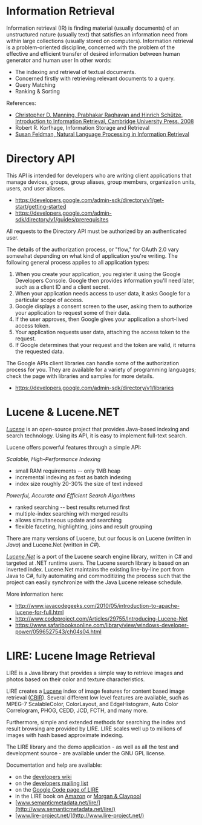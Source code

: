 # Information Retrieval

Information retrieval (IR) is finding material (usually documents) of an unstructured nature (usually text) that satisfies an information need from within large collections (usually stored on computers).
Information retrieval is a problem-oriented discipline, concerned with the problem of the effective and efficient transfer of desired information between human generator and human user In other words:
 * The indexing and retrieval of textual documents. 
 * Concerned firstly with retrieving relevant documents to a query. 
 * Query Matching
 * Ranking & Sorting

References:
  * [Christopher D. Manning, Prabhakar Raghavan and Hinrich Schütze, Introduction to Information Retrieval, Cambridge University Press. 2008](http://nlp.stanford.edu/IR-book/pdf/01bool.pdf)
  * Robert R. Korfhage, Information Storage and Retrieval
  * [Susan Feldman, Natural Language Processing in Information Retrieval](http://www.scism.lsbu.ac.uk/inmandw/ir/jaberwocky.htm)


# Directory API

This API is intended for developers who are writing client applications that manage devices, groups, group aliases, group members, organization units, users, and user aliases.

 * https://developers.google.com/admin-sdk/directory/v1/get-start/getting-started
 * https://developers.google.com/admin-sdk/directory/v1/guides/prerequisites

All requests to the Directory API must be authorized by an authenticated user.

The details of the authorization process, or "flow," for OAuth 2.0 vary somewhat depending on 		what kind of application you're writing. The following general process applies to all application types:

1.  When you create your application, you register it using the Google Developers Console. Google then provides information you'll need later, such as a client ID and a client secret.
2.  When your application needs access to user data, it asks Google for a particular scope of access.
3.  Google displays a consent screen to the user, asking them to authorize your application to request some of their data.
4.  If the user approves, then Google gives your application a short-lived access token.
5.  Your application requests user data, attaching the access token to the request.
6.  If Google determines that your request and the token are valid, it returns the requested data.

The Google APIs client libraries can handle some of the authorization process for you. They are available for a variety of programming languages; check the page with libraries and samples for more details.

 * https://developers.google.com/admin-sdk/directory/v1/libraries


# Lucene & Lucene.NET

[*Lucene*](https://www.google.ro/webhp?sourceid=chrome-instant&ion=1&espv=2&es_th=1&ie=UTF-8#q=lucene&es_th=1) is an open-source project that provides Java-based indexing and search technology. Using its API, it is easy to implement full-text search.

Lucene offers powerful features through a simple API:

*Scalable, High-Performance Indexing*
* small RAM requirements -- only 1MB heap
* incremental indexing as fast as batch indexing
* index size roughly 20-30% the size of text indexed

*Powerful, Accurate and Efficient Search Algorithms*
* ranked searching -- best results returned first
* multiple-index searching with merged results
* allows simultaneous update and searching
* flexible faceting, highlighting, joins and result grouping

There are many versions of Lucene, but our focus is on Lucene (written in *Java*) and Lucene.Net (written in *C#*).

[*Lucene.Net*](https://lucenenet.apache.org/) is a port of the Lucene search engine library, written in C# and targeted at .NET runtime users. The Lucene search library is based on an inverted index. Lucene.Net maintains the existing line-by-line port from Java to C#, fully automating and commoditizing the process such that the project can easily synchronize with the Java Lucene release schedule.

More information here:
* http://www.javacodegeeks.com/2010/05/introduction-to-apache-lucene-for-full.html
* http://www.codeproject.com/Articles/29755/Introducing-Lucene-Net
* https://www.safaribooksonline.com/library/view/windows-developer-power/0596527543/ch04s04.html


# LIRE: Lucene Image Retrieval

LIRE is a Java library that provides a simple way to retrieve images and photos based on their color and texture characteristics. 

LIRE creates a [Lucene]( http://lucene.apache.org/) index of image features for content based image retrieval ([CBIR]( http://en.wikipedia.org/wiki/CBIR)). Several different low level features are available, such as MPEG-7 ScalableColor, ColorLayout, and EdgeHistogram, Auto Color Correlogram, PHOG, CEDD, JCD, FCTH, and many more. 

Furthermore, simple and extended methods for searching the index and result browsing are provided by LIRE. LIRE scales well up to millions of images with hash based approximate indexing. 

The LIRE library and the demo application - as well as all the test and development source - are available under the GNU GPL license.

Documentation and help are available:
* on the [developers wiki]( http://www.semanticmetadata.net/wiki/)
* on the [developers mailing list]( https://groups.google.com/forum/#!forum/lire-dev)
* on the [Google Code page of LIRE]( https://code.google.com/p/lire/)
* in the LIRE book on [Amazon]( http://www.amazon.com/Information-Retrieval-Synthesis-Lectures-Concepts/dp/1608459187/ref=sr_1_1?ie=UTF8&qid=1366355737&sr=8-1&keywords=lux+lire) or [Morgan & Claypool]( http://www.morganclaypool.com/doi/abs/10.2200/S00468ED1V01Y201301ICR025)
* [www.semanticmetadata.net/lire/](http://www.semanticmetadata.net/lire/)
* [www.lire-project.net/](http://www.lire-project.net/)



